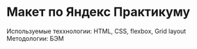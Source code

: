 # Макет по Яндекс Практикуму

Используемые теххнологии: HTML, CSS, flexbox, Grid layout
Методологии: БЭМ
